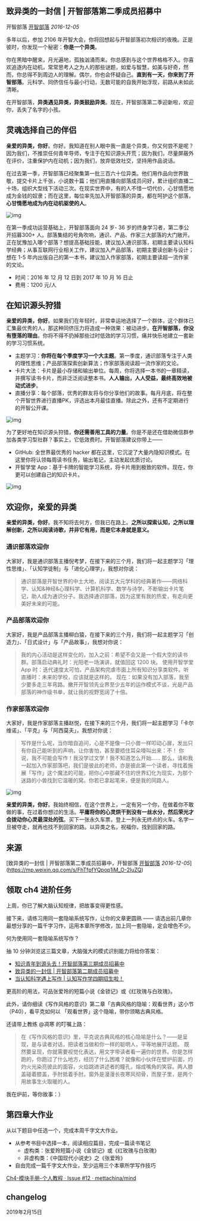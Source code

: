 ## 致异类的一封信 | 开智部落第二季成员招募中

开智部落 [开智部落](javascript:void(0);) *2016-12-05*

多年以后，参加 2106 年开智大会，你将回想起与开智部落初次相识的夜晚。正是彼时，你发现一个秘密：**你是一个异类**。

你在黑暗中醒来，月光遍地，孤独汹涌而来。你总感到与这个世界格格不入。你喜欢追逐内在动机，常常思考人之为人的那些谜题，如爱与智慧，如美与好奇，然而，你总得不到周边人的理解。偶尔，你也会怀疑自己。**直到有一天，你来到了开智部落**。元科学、同侪信任与最小行动，无数可能的自我开始浮现，前路从未如此清晰。

在开智部落，**异类遇见异类，异类鼓励异类**。现在，开智部落第二季迎新啦，欢迎你，丢失了名字的小孩。

## 灵魂选择自己的伴侣

**亲爱的异类，你好**。你好。我知道在别人眼中我一直是个异类，你又何尝不是呢？因为我们，不推崇任何青年导师，专注于在知识源头开荒；因为我们，尽量屏蔽外在评价，注重保护内在动机；因为我们，放弃低效社交，坚持用作品说话。

在过去第一季，开智部落已经聚集第一批三百六十位异类。他们用作品向世界致敬，提交卡片上千张，小说数十篇；他们用直播向部落成员问好，累计组织直播二十场，组织大型线下活动三次。在现实世界中，有的人不惜一切代价，心甘情愿地成为金钱的奴隶；而在这里，每位率先加入开智部落的异类，都在呵护这个部落，**心甘情愿地成为内在动机驱使的人**。

![img](https://mmbiz.qpic.cn/mmbiz_jpg/ice5enJHe2TgdPBKYWmXxgiczuUib19aX8GfPPnl8pa57CyGKcHEhhBonLHs9mKzIRa24BPpQJH79TvkBp9icSTYfQ/640?wx_fmt=jpeg&tp=webp&wxfrom=5&wx_lazy=1&wx_co=1)

在第一季成功运营基础上，开智部落面向 24 岁- 36 岁的终身学习者，第二季公开招募300+ 人。部落集结的号角吹响，通识、产品、作家三大部落的大门敞开。正在犹豫加入哪个部落？想提高基础技能，建议加入通识部落，初期主要读认知科学经典；从事互联网行业相关工作，建议加入产品部落，初期主要读创新与设计；想在 1-5 年内出版自己的第一本书，建议加入作家部落，初期主要读超一流作家的文论。

- 时间：2016 年 12 月 12 日到 2017 年 10 月 16 日止
- 费用：1200 元/人

## 在知识源头狩猎

**亲爱的异类，你好**。如果我们在年轻时，非常幸运地选择了一个群体，这个群体已汇集最优秀的人，那这种同侪压力将造成一种效果：被动进步。**在开智部落，你没有堕落的理由**。你将不得不扔掉那些过时低效的学习习惯，痛并快乐地建立一套新的学习习惯系统。

- 主题学习：**你将在每个季度学习一个大主题**。第一季度，通识部落专注于人类的理性思维；产品部落探索创新算法；作家部落阅读超一流作家的文论。
- 卡片大法：卡片是最小存储和输出单位。每周，你将选择一本书的一章精读，并撰写读书卡片，而非泛泛阅读整本书。**人人输出，人人受益，最终高效地被动式进步**。
- 直播分享：每个部落，优秀的群友将与你分享他们的故事。每月月底，将在整个开智世界进行直播PK，评选出本月最佳直播。除此之外，还有不定期进行的开智公开课。

![img](https://mmbiz.qpic.cn/mmbiz_jpg/ice5enJHe2TgdPBKYWmXxgiczuUib19aX8GE7kFialxpLeGljEQhcY8gMrlE4iblosX8XfHMFicxdz4ufqmgSfFoIIsg/640?wx_fmt=jpeg&tp=webp&wxfrom=5&wx_lazy=1&wx_co=1)

为了更好地在知识源头狩猎，**你还需善用工具的力量**。你是不是还在借助微信群参加各类学习型社群？事实上，它低效费时。开智部落建议你带上——

- GitHub: 全世界最优秀的 hacker 都在这里，它沉淀了大量内隐知识模式。在这里你将认领每周读书任务，输出笔记，主动发起优质讨论。
- 开智学堂 App：基于卡牌的智能学习系统，将卡片用到极致的软件。现在，你更可以创建自己的知识卡片。

![img](https://mmbiz.qpic.cn/mmbiz_jpg/ice5enJHe2TgdPBKYWmXxgiczuUib19aX8G7m7XLOP5zDpQmFCCEpO8ICH9LtZS7MOMcW7xrQLib7Fpwt0zzyMq27w/640?wx_fmt=jpeg&tp=webp&wxfrom=5&wx_lazy=1&wx_co=1)

## 欢迎你，亲爱的异类

**亲爱的异类，你好**。我不知将去何方，但我已在路上。**之所以探索认知，之所以理解创新，之所以阅读诗歌，并非它有用，而是它本身就是意义。**

### 通识部落欢迎你

大家好，我是通识部落主播倪考梦，在接下来的三个月，我们将一起主题学习「理性思维」、「认知学徒制」与「进化心理学」，我想对你说：

> 通识部落是开智世界的中土大地，阅读五大元学科的经典著作——网络科学、认知&神经&心理科学、计算机科学、数学与诗学，不断输出卡片笔记，助人成为通识分子。我选择通识部落，因为这里有我的热爱，有走向更美好未来的可能。

### 产品部落欢迎你

大家好，我是产品部落主播柳白猿，在接下来的三个月，我们将一起主题学习「创造力」、「日式设计」与「产品故事」，我想对你说：

> 我的内心活动是这样变化的，加入之前：希望不会又是一个假大空的读书群。部落启动典礼时：光阳老一场演讲，就值回这 1200 块。
> 使用开智学堂 App 时：迭代速度太可怕，产品架构完虐市面上所有知识分享类软件。听直播时：未来的学校，应该就是这样的。
> 现在：如果没有加入部落，我至少要多走三年弯路。撇开开智领先业界至少五年的运作模式不谈，光是产品部落的神作级书单，就让我的视野宽阔了十倍。

### 作家部落欢迎你

大家好，我是作家部落主播赵悦，在接下来的三个月，我们将一起主题学习「卡尔维诺」、「平克」与「阿西莫夫」，我想对你说：

> 写作是什么呢，当你暗自追问，心是不是像一只小兽一样叩动心扉，发出只有你自己能听到的声响，让你害怕，甚至要捂住耳朵嚎叫出来：不！
> 你说，我不可能会写作！我没学过文学！我不知道怎么开始……
> 那么，请和我一起加入作家部落吧，我们是彼此的老师，亦是彼此第一个读者，寻找着施展「写作」这个魔法的可能，把你心中那藏不住的世界幻化为现实，为那个迷路的小兽找到它温暖的窝。你若已拿起笔来，便是我的同路人。

![img](https://mmbiz.qpic.cn/mmbiz_jpg/ice5enJHe2TgEu7iaXQTqYWj2jvdFbjn7MVHCo29zo4icyEyedHSwC3aMl6TibEIpa2j0QVNkRMYywpynACvGQuuWA/640?wx_fmt=jpeg&tp=webp&wxfrom=5&wx_lazy=1&wx_co=1)

**亲爱的异类，你好**。我始终相信，在这个世界上，一定有另一个你，在做着你不敢做的事，在过着你想过的生活。**平庸将你的心灵烘干到没有一丝水分，然后荣光才会拨动你心灵最深处的弦**。买下一张永久车票，登上一列永无终点的火车。名字一旦被夺走，就再也找不到回家的路。以异类之名，祝福你，找到回家的路。





## 来源

[致异类的一封信 | 开智部落第二季成员招募中，开智部落 [开智部落](javascript:void(0);) *2016-12-05*](https://mp.weixin.qq.com/s/FhTfpfYQpop1iM_O-2IuZQ)

## 领取 ch4 进阶任务

上周，你已了解大脑认知规律，把故事变得更性感。

接下来，请练习用同一套隐喻系统写作，让你的文章更圆熟 —— 请选出前几章你最想分享的一篇千字习作，运用本章所学修改，加上同一套隐喻，定会增色不少。

何为使用同一套隐喻系统写作？

抽 10 分钟浏览这三篇文章，大脑强大的模式识别能力将给你答案：

- [知识青年到源头去！开智部落第三期成员招募中](https://mp.weixin.qq.com/s?__biz=MzA4ODM4ODQ3MQ==&mid=2651931388&idx=1&sn=36df99c87fc37d5fb6dc097141f4a38b&chksm=8bcf04e4bcb88df270c57ea5955c1d4faebbc36471c119c96561e55b00e5019a4c6c313cc9c4#rd)
- [致异类的一封信 | 开智部落第二期成员招募中](https://mp.weixin.qq.com/s?__biz=MzA4ODM4ODQ3MQ==&mid=2651930353&idx=1&sn=51d64aedd87a8021d9b2465ec4d02ddd&chksm=8bcf78e9bcb8f1ff91df7516b15e6a99b0411924247f755052e9a8bae1d4ba6d2b0a617a7eba#rd)
- [当认知科学遇上写作 | 认知写作学四期招生啦！](https://mp.weixin.qq.com/s?__biz=MzA4ODM4ODQ3MQ==&mid=2651931148&idx=1&sn=65afe1111142b0449caca8c782072f75&chksm=8bcf0414bcb88d0216f90b8e612d0c61241ccec2029a84a7a38ee24bdaea927d31f902e771ec#rd)

更高阶的用法，可品张爱玲的短篇小说《金锁记》或《红玫瑰与白玫瑰》。

此外，请你细读《写作风格的意识》第二章「古典风格的隐喻：观看世界」这小节（P40），看平克如何以 「观看世界」这个隐喻，带你领略古典风格。

还请带上教练 @凋寒 的叮嘱上路：

> 在《写作风格的意识》里，平克说古典风格的核心隐喻是什么？——是呈现，是与读者对话，把读者当做和你一样的聪明人，平等地展开话题。 既然要呈现，你就需要视觉化表达，用文字带读者看一遍你的世界。你是怎样跑的，你跑过了什么地方，经历了什么困难？就像和小伙伴在壁炉前面，灼灼火光染亮彼此的面容，火焰跳进讲述者的瞳孔，熔成嘴角的笑容。两人膝盖碰着膝盖，手肘抵着手肘。窗外是漫漫长夜寒风彻骨，而屋子里，是两个用故事生火取暖的人。

我在炉前，等你故事：）

## 第四章大作业

从以下题目中任选一个，完成本周千字文大作业。

- 从参考书目中选择一本，阅读相应篇目，完成一篇读书笔记
  - 虚构类：张爱玲短篇小说《金锁记》或《红玫瑰与白玫瑰》
  - 非虚构类：《中国现代小说史》之《张爱玲》
- 自由完成一篇千字文大作业，至少运用三个本章所学写作技巧





[Ch4-模块手册-个人教程 · Issue #12 · mettachina/mind](https://github.com/mettachina/mind/issues/12)

## changelog

2019年2月15日
